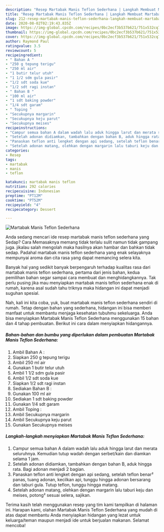 ```yaml
---
description: "Resep Martabak Manis Teflon Sederhana | Langkah Membuat Martabak Manis Teflon Sederhana Yang Mudah Dan Praktis"
title: "Resep Martabak Manis Teflon Sederhana | Langkah Membuat Martabak Manis Teflon Sederhana Yang Mudah Dan Praktis"
slug: 212-resep-martabak-manis-teflon-sederhana-langkah-membuat-martabak-manis-teflon-sederhana-yang-mudah-dan-praktis
date: 2020-08-02T02:19:43.835Z
image: https://img-global.cpcdn.com/recipes/0bc2ecf3b537b621/751x532cq70/martabak-manis-teflon-sederhana-foto-resep-utama.jpg
thumbnail: https://img-global.cpcdn.com/recipes/0bc2ecf3b537b621/751x532cq70/martabak-manis-teflon-sederhana-foto-resep-utama.jpg
cover: https://img-global.cpcdn.com/recipes/0bc2ecf3b537b621/751x532cq70/martabak-manis-teflon-sederhana-foto-resep-utama.jpg
author: Raymond Paul
ratingvalue: 3.5
reviewcount: 5
recipeingredient:
- " Bahan A "
- "250 g tepung terigu"
- "250 ml air"
- "1 butir telur utuh"
- "1 1/2 sdm gula pasir"
- "1/2 sdt soda kue"
- "1/2 sdt ragi instan"
- " Bahan B "
- "100 ml air"
- "1 sdt baking powder"
- "1/4 sdt garam"
- " Toping "
- "Secukupnya margarin"
- "Secukupnya keju parut"
- "Secukupnya meises"
recipeinstructions:
- "Campur semua bahan A dalam wadah lalu aduk hingga larut dan merata seluruhnya. Kemudian tutup wadah dengan serbet/kain dan diamkan selama 1 jam."
- "Setelah adonan didiamkan, tambahkan dengan bahan B, aduk hingga rata. Bagi adonan menjadi 2 bagian."
- "Panaskan teflon anti lengket dengan api sedang, setelah teflon benar² panas, tuang adonan, kecilkan api, tunggu hingga adonan bersarang dan taburi gula. Tutup teflon, tunggu hingga matang."
- "Setelah adonan matang, olehkan dengan margarin lalu taburi keju dan meises, potong² sesuai selera, sajikan."
categories:
- Resep
tags:
- martabak
- manis
- teflon

katakunci: martabak manis teflon 
nutrition: 292 calories
recipecuisine: Indonesian
preptime: "PT12M"
cooktime: "PT52M"
recipeyield: "4"
recipecategory: Dessert

---
```



![Martabak Manis Teflon Sederhana](https://img-global.cpcdn.com/recipes/0bc2ecf3b537b621/751x532cq70/martabak-manis-teflon-sederhana-foto-resep-utama.jpg)

Anda sedang mencari ide resep martabak manis teflon sederhana yang Sedap? Cara Memasaknya memang tidak terlalu sulit namun tidak gampang juga. jikalau salah mengolah maka hasilnya akan hambar dan bahkan tidak sedap. Padahal martabak manis teflon sederhana yang enak selayaknya mempunyai aroma dan cita rasa yang dapat memancing selera kita.



Banyak hal yang sedikit banyak berpengaruh terhadap kualitas rasa dari martabak manis teflon sederhana, pertama dari jenis bahan, kedua pemilihan bahan segar sampai cara membuat dan menghidangkannya. Tak perlu pusing jika mau menyiapkan martabak manis teflon sederhana enak di rumah, karena asal sudah tahu triknya maka hidangan ini dapat menjadi suguhan spesial.


Nah, kali ini kita coba, yuk, buat martabak manis teflon sederhana sendiri di rumah. Tetap dengan bahan yang sederhana, hidangan ini bisa memberi manfaat untuk membantu menjaga kesehatan tubuhmu sekeluarga. Anda bisa menyiapkan Martabak Manis Teflon Sederhana menggunakan 15 bahan dan 4 tahap pembuatan. Berikut ini cara dalam menyiapkan hidangannya.

<!--inarticleads1-->

##### Bahan-bahan dan bumbu yang diperlukan dalam pembuatan Martabak Manis Teflon Sederhana:

1. Ambil  Bahan A :
1. Siapkan 250 g tepung terigu
1. Ambil 250 ml air
1. Gunakan 1 butir telur utuh
1. Ambil 1 1/2 sdm gula pasir
1. Ambil 1/2 sdt soda kue
1. Siapkan 1/2 sdt ragi instan
1. Sediakan  Bahan B :
1. Gunakan 100 ml air
1. Sediakan 1 sdt baking powder
1. Gunakan 1/4 sdt garam
1. Ambil  Toping :
1. Ambil Secukupnya margarin
1. Ambil Secukupnya keju parut
1. Gunakan Secukupnya meises




<!--inarticleads2-->

##### Langkah-langkah menyiapkan Martabak Manis Teflon Sederhana:

1. Campur semua bahan A dalam wadah lalu aduk hingga larut dan merata seluruhnya. Kemudian tutup wadah dengan serbet/kain dan diamkan selama 1 jam.
1. Setelah adonan didiamkan, tambahkan dengan bahan B, aduk hingga rata. Bagi adonan menjadi 2 bagian.
1. Panaskan teflon anti lengket dengan api sedang, setelah teflon benar² panas, tuang adonan, kecilkan api, tunggu hingga adonan bersarang dan taburi gula. Tutup teflon, tunggu hingga matang.
1. Setelah adonan matang, olehkan dengan margarin lalu taburi keju dan meises, potong² sesuai selera, sajikan.




Terima kasih telah menggunakan resep yang tim kami tampilkan di halaman ini. Harapan kami, olahan Martabak Manis Teflon Sederhana yang mudah di atas dapat membantu Anda menyiapkan hidangan yang lezat untuk keluarga/teman maupun menjadi ide untuk berjualan makanan. Selamat mencoba!
